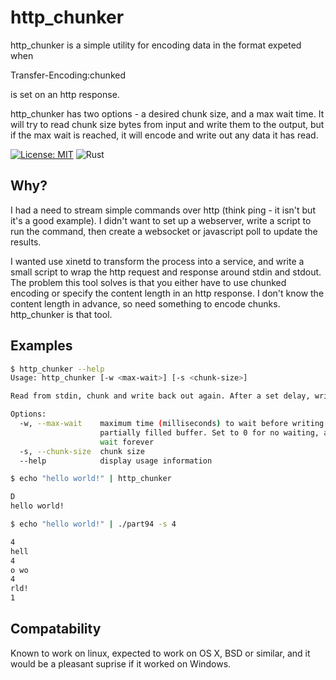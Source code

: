 # http_chunker

http_chunker is a simple utility for encoding data in the format expeted when 

Transfer-Encoding:chunked

is set on an http response.

http_chunker has two options - a desired chunk size, and a max wait time. It will try to read chunk size bytes from input and write them to the output, but if the max wait is reached, it will encode and write out any data it has read. 

[![License: MIT](https://img.shields.io/badge/License-MIT-blue.svg)](https://opensource.org/licenses/MIT)
![Rust](https://github.com/paulpr0/http_chunker/workflows/Rust/badge.svg)
## Why?
I had a need to stream simple commands over http (think ping - it isn't but it's a good example). I didn't want to set up a webserver, write a script to run the command, then create a websocket or javascript poll to update the results.

I wanted use xinetd to transform the process into a service, and write a small script to wrap the http request and response around stdin and stdout.
The problem this tool solves is that you either have to use chunked encoding or specify the content length in an http response. I don't know the content length in advance, so need something to encode chunks. http_chunker is that tool.
## Examples

```bash
$ http_chunker --help
Usage: http_chunker [-w <max-wait>] [-s <chunk-size>]

Read from stdin, chunk and write back out again. After a set delay, write out anything which is queued

Options:
  -w, --max-wait    maximum time (milliseconds) to wait before writing out a
                    partially filled buffer. Set to 0 for no waiting, and -1 to
                    wait forever
  -s, --chunk-size  chunk size
  --help            display usage information
```

```bash
$ echo "hello world!" | http_chunker

D
hello world!
```

```bash
$ echo "hello world!" | ./part94 -s 4

4
hell
4
o wo
4
rld!
1

```

## Compatability

Known to work on linux, expected to work on OS X, BSD or similar, and it would be a pleasant suprise if it worked on Windows.